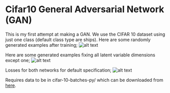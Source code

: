 # Cifar10 General Adversarial Network (GAN) 

This is my first attempt at making a GAN. We use the CIFAR 10 dataset using just one class (default class type are ships). Here are some randomly generated examples after training;
![alt text](https://github.com/mattdns100689/gan-dalf/blob/master/example.png)

Here are some generated examples fixing all latent variable dimensions except one;
![alt text](https://github.com/mattdns100689/gan-dalf/blob/master/change_dimension.png)

Losses for both networks for default specification;
![alt text](https://github.com/mattdns100689/gan-dalf/blob/master/loss.png)

Requires data to be in cifar-10-batches-py/ which can be downloaded from [here](https://www.cs.toronto.edu/~kriz/cifar.html).

